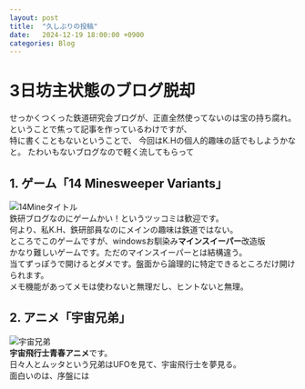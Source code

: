 ```yaml
---
layout: post
title:  "久しぶりの投稿"
date:   2024-12-19 18:00:00 +0900
categories: Blog
---
```


# 3日坊主状態のブログ脱却
せっかくつくった鉄道研究会ブログが、正直全然使ってないのは宝の持ち腐れ。
<br>ということで焦って記事を作っているわけですが、
<br>特に書くこともないということで、
今回はK.Hの個人的趣味の話でもしようかなと。
たわいもないブログなので軽く流してもらって

## 1. ゲーム「14 Minesweeper Variants」
![14Mineタイトル]({{site.baseurl}}/aseets/2023/minesweeper_variants_14.png)
<br>鉄研ブログなのにゲームかい！というツッコミは歓迎です。
<br>何より、私K.H、鉄研部員なのにメインの趣味は鉄道ではない。
<br>ところでこのゲームですが、windowsお馴染み**マインスイーパー**改造版
<br>かなり難しいゲームです。ただのマインスイーパーとは結構違う。
<br>当てずっぽうで開けるとダメです。盤面から論理的に特定できるところだけ開けられます。
<br>メモ機能があってメモは使わないと無理だし、ヒントないと無理。

## 2. アニメ「宇宙兄弟」
![宇宙兄弟]({{site.baseurl}}/aseets/2023/space_brothers.jpg)
<br>**宇宙飛行士青春アニメ**です。
<br>日々人とムッタという兄弟はUFOを見て、宇宙飛行士を夢見る。
<br>面白いのは、序盤には
